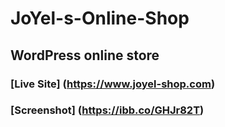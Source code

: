 # JoYel-s-Online-Shop

## WordPress online store

### [Live Site] (https://www.joyel-shop.com)

### [Screenshot] (https://ibb.co/GHJr82T)
